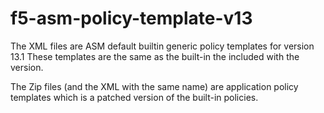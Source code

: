 # f5-asm-policy-template-v13
The XML files are ASM default builtin generic policy templates for version 13.1
These templates are the same as the built-in the included with the version.

The Zip files (and the XML with the same name) are application policy templates which is a patched version of the built-in policies.
